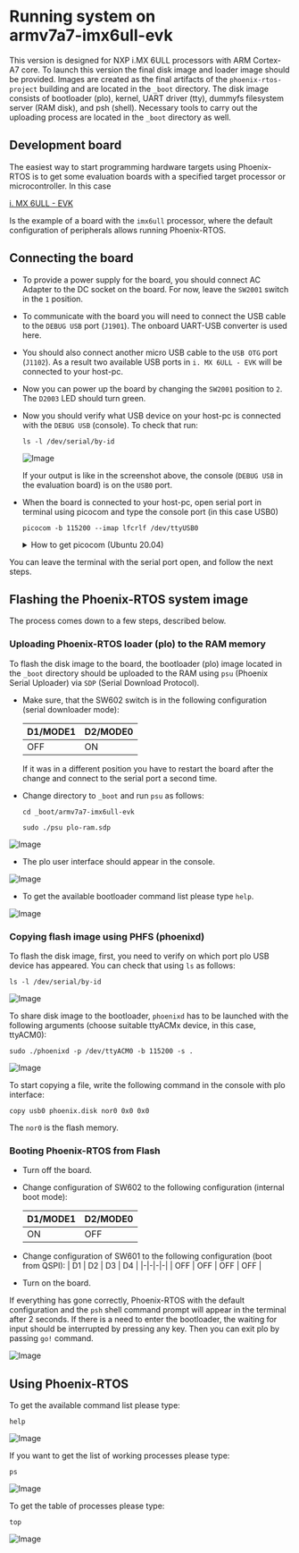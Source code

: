 # Running system on <nobr>armv7a7-imx6ull-evk</nobr>

This version is designed for NXP i.MX 6ULL processors with ARM Cortex-A7 core. To launch this version the final disk
image and loader image should be provided. Images are created as the final artifacts of the `phoenix-rtos-project`
building and are located in the `_boot` directory. The disk image consists of bootloader (plo), kernel, UART driver
(tty), dummyfs filesystem server (RAM disk), and psh (shell). Necessary tools to carry out the uploading process are
located in the `_boot` directory as well.

## Development board

The easiest way to start programming hardware targets using Phoenix-RTOS is to get some evaluation boards with a
specified target processor or microcontroller. In this case
<!-- markdownlint-disable -->
[i. MX 6ULL - EVK](https://www.nxp.com/design/development-boards/i-mx-evaluation-and-development-boards/evaluation-kit-for-the-i-mx-6ull-and-6ulz-applications-processor:MCIMX6ULL-EVK)
<!-- markdownlint-restore -->
Is the example of a board with the `imx6ull` processor, where the default configuration of peripherals allows running
Phoenix-RTOS.

## Connecting the board

- To provide a power supply for the board, you should connect AC Adapter to the DC socket on the board. For now, leave
the `SW2001` switch in the `1` position.

- To communicate with the board you will need to connect the USB cable to the `DEBUG USB` port (`J1901`). The onboard
UART-USB converter is used here.

- You should also connect another micro USB cable to the `USB OTG` port (`J1102`). As a result two available USB ports
in `i. MX 6ULL - EVK` will be connected to your host-pc.

- Now you can power up the board by changing the `SW2001` position to `2`. The `D2003` LED should turn green.

- Now you should verify what USB device on your host-pc is connected with the `DEBUG USB` (console). To check that run:

  ```console
  ls -l /dev/serial/by-id
  ```

  ![Image](_images/imx6ull-ls.png)

  If your output is like in the screenshot above, the console (`DEBUG USB` in the evaluation board) is on the `USB0`
  port.

- When the board is connected to your host-pc, open serial port in terminal using picocom and type the console port
(in this case USB0)

  ```console
  picocom -b 115200 --imap lfcrlf /dev/ttyUSB0
  ```

  <details>
  <summary>How to get picocom (Ubuntu 20.04)</summary>

  ```console
  sudo apt-get update && \
  sudo apt-get install picocom
  ```

  </details>

You can leave the terminal with the serial port open, and follow the next steps.

## Flashing the Phoenix-RTOS system image

The process comes down to a few steps, described below.

### Uploading Phoenix-RTOS loader (plo) to the RAM memory

To flash the disk image to the board, the bootloader (plo) image located in the `_boot` directory should be uploaded to
the RAM using `psu` (Phoenix Serial Uploader) via `SDP` (Serial Download Protocol).

- Make sure, that the SW602 switch is in the following configuration (serial downloader mode):

  | D1/MODE1 | D2/MODE0 |
  |----------|----------|
  | OFF      | ON       |

  If it was in a different position you have to restart the board after the change and connect to the serial port a
  second time.

- Change directory to `_boot` and run `psu` as follows:

  ```console
  cd _boot/armv7a7-imx6ull-evk
  ```

  ```console
  sudo ./psu plo-ram.sdp
  ```

![Image](_images/imx6ull-plo-ram.png)

- The plo user interface should appear in the console.

![Image](_images/imx6ull-plo.png)

- To get the available bootloader command list please type `help`.

![Image](_images/imx6ull-plo-help.png)

### Copying flash image using PHFS (phoenixd)

To flash the disk image, first, you need to verify on which port plo USB device has appeared. You can check that using
`ls` as follows:

```console
ls -l /dev/serial/by-id
```

![Image](_images/imx6ull-ls-2.png)

To share disk image to the bootloader, `phoenixd` has to be launched with the following arguments
(choose suitable ttyACMx device, in this case, ttyACM0):

```console
sudo ./phoenixd -p /dev/ttyACM0 -b 115200 -s .
```

![Image](_images/imx6ull-phoenixd.png)

To start copying a file, write the following command in the console with plo interface:

```console
copy usb0 phoenix.disk nor0 0x0 0x0
```

The `nor0` is the flash memory.

### Booting Phoenix-RTOS from Flash

- Turn off the board.
  
- Change configuration of SW602 to the following configuration (internal boot mode):

  | D1/MODE1 | D2/MODE0 |
  |-|-|
  | ON| OFF|

- Change configuration of SW601 to the following configuration (boot from QSPI):
  | D1 | D2 | D3 | D4 |
  |-|-|-|-|
  | OFF | OFF | OFF | OFF |

- Turn on the board.

If everything has gone correctly, Phoenix-RTOS with the default configuration and the `psh` shell command prompt will
appear in the terminal after 2 seconds. If there is a need to enter the bootloader, the waiting for input should be
interrupted by pressing any key. Then you can exit plo by passing `go!` command.

![Image](_images/imx6ull-start.png)

## Using Phoenix-RTOS

To get the available command list please type:

```console
help
```

![Image](_images/imx6ull-help.png)

If you want to get the list of working processes please type:

```console
ps
```

![Image](_images/imx6ull-ps.png)

To get the table of processes please type:

```console
top
```

![Image](_images/imx6ull-top.png)
